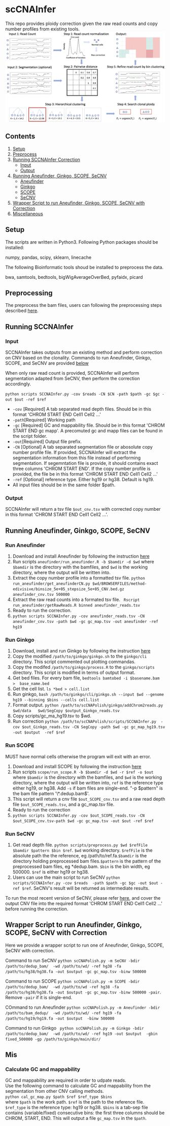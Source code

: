 # scCNAInfer
This repo provides ploidy correction given the raw read counts and copy number profiles from existing tools.
![alt text](https://github.com/compbio-mallory/SCCNAInfer/blob/main/SCCNAInfer.png)
## Contents
1. [Setup](#setup)
2. [Preprocess](#pre)
3. [Running SCCNAInfer Correction](#runSCCNAInfer)
	- [Input](#input)
	- [Output](#output)
4. [Running Aneufinder, Ginkgo, SCOPE, SeCNV](#runothers)
   - [Aneufinder](#aneufinder)
   - [Ginkgo](#ginkgo)
   - [SCOPE](#scope)
   - [SeCNV](#secnv)
5. [Wrapper Script to run Aneufinder, Ginkgo, SCOPE, SeCNV with Correction](#wrapper)
6. [Miscellaneous](#mis)

<a name="setup"></a>
## Setup

The scripts are written in Python3. Following Python packages should be installed:

numpy, pandas, scipy, sklearn, linecache

The following Bioinformatic tools shoud be installed to preprocess the data. 

bwa, samtools, bedtools, bigWigAverageOverBed, pyfaidx, picard
<a name="pre"></a>
## Preprocessing
The preprocess the bam files, users can following the preprocessing steps described [here](https://github.com/deepomicslab/SeCNV).
<a name="runSCCNAInfer"></a>
## Running SCCNAInfer

<a name="input"></a>
### Input
SCCNAInfer takes outputs from an existing method and perform correction on CNV based on the clonality. Commands to run Aneufinder, Ginkgo, SCOPE, and SeCNV are provided [below](#runothers) 

When only raw read count is provided, SCCNAInfer will perform segmentation adapted from SeCNV, then perform the correction accordingly. 

`python scripts SCCNAInfer.py -cov $reads -CN $CN -path $path -gc $gc -out $out -ref $ref`
- `-cov` [Required] A tab separated read depth files. Should be in this format 'CHROM START END Cell1 Cell2 ...'
- `-path`[Required] Working path
- `-gc` [Required] GC and mappability file. Should be in this format 'CHROM START END gc mapp'. A precomuted gc and mapp files can be found in the script folder.
- `-out`[Required] Output file prefix.
- `-CN` [Optional] A tab separated segmentation file or abosolute copy number profile file. If provided, SCCNAInfer will extract the segmentation information from this file instead of performing segmentation. If segemntation file is provide, it should contains exact three columns 'CHROM START END'. If the copy number profile is provided, the file be in this format 'CHROM START END Cell1 Cell2 ...'
- `-ref` [Optional] reference type. Either hg19 or hg38. Default is hg19. 
- All input files should be in the same folder $path. 

<a name="output"></a>
### Output
SCCNAInfer will return a tsv file `$out_cnv.tsv` with corrected copy number in this format 'CHROM START END Cell1 Cell2 ...'.

<a name="runothers"></a>
## Running Aneufinder, Ginkgo, SCOPE, SeCNV
<a name="aneufinder"></a>
### Run Aneufinder
1. Download and install Aneufinder by following the instruction [here](https://github.com/ataudt/aneufinder)
2. Run scripts `aneufinder/run_aneufinder.R -b $bamdir -d $wd` where `$bamdir` is the directory with the bamfiles, and `$wd` is the working directory, where the output will be written into.
3. Extract the copy number profile into a formatted tsv file. `python run_aneufinder/get_aneufinderCN.py $wd/BROWSERFILES/method-edivisive/binsize_5e+05_stepsize_5e+05_CNV.bed.gz aneufinder_cnv.tsv 500000`
4. Extract the raw read counts into a formated tsv file. `
Rscript run_aneufinder/getRawReads.R binned aneufinder_reads.tsv`
5. Ready to run the correction.
6. `python scripts SCCNAInfer.py -cov aneufinder_reads.tsv -CN aneufinder_cnv.tsv -path $wd -gc gc_map.tsv -out aneufinder -ref hg19`
<a name="ginkgo"></a>
### Run Ginkgo
1. Download, install and run Ginkgo by following the instruction [here](https://github.com/compbiofan/SingleCellCNABenchmark#ginkgo)
2. Copy the modified `/path/to/ginkgo/ginkgo.sh` to the `ginkgo/cli` directory. This script commented out plotting commandas.
3. Copy the modifed `/path/to/ginkgo/process.R` to the `ginkgo/scripts` directory. This script is modified in terms of output format. 
4. Get bed files. For every bam file, `bedtools bamtobed -i $basename.bam  >  base_name.bed`
5. Get the cell list. `ls *bed > cell.list` 
6. Run ginkgo, `bash /path/to/ginkgo/cli/ginkgo.sh --input $wd --genome hg19 --binning $bins --cells cell.list`
7. Format output. `python /path/to/scCNAPolish/ginkgo/addChrom2reads.py  $wd/data   $wd/SegCopy $output_Ginkgo_reads.tsv` 
8. Copy scripts/gc_ma_hg19.tsv to $wd.
9. Run correction `python /path/to/scCNAPolish/scripts/SCCNAInfer.py  -cov $out_Ginkgo_reads.tsv -CN SegCopy -path $wd -gc gc_map_hg19.tsv  -out $output  -ref $ref`

<a name="scope"></a>
### Run SCOPE
MUST have normal cells otherwise the program will exit with an error. 
1. Download and install SCOPE by following the instruction [here](https://github.com/rujinwang/SCOPE/tree/master)
2. Run scripts `scope/run_scope.R -b $bamdir -d $wd -r $ref -o $out ` where `$bamdir` is the directory with the bamfiles, and `$wd` is the working directory, where the output will be written into, `ref` is the reference type either hg19, or hg38. Add `-s` if bam files are single-end. "-p $pattern" is the bam file pattern '\*.dedup.bam$'.
3. This script will return a cnv file `$out_SCOPE_cnv.tsv` and a raw read depth file `$out_SCOPE_reads.tsv`, and a gc_map.tsv file.
4. Ready to run the correction
5.  `python scripts SCCNAInfer.py -cov $out_SCOPE_reads.tsv -CN $out_SCOPE_cnv.tsv-path $wd -gc gc_map.tsv -out $out -ref $ref`
<a name="secnv"></a>
### Run SeCNV
1. Get read depth file. `python scripts/preprocess.py $wd $refFile $bamdir $pattern $bin $ref`. `$wd` working directory. `$refFile` is the absolute path the the reference, eg /path/to/ref.fa.`$bamdir` is the directory holding preprocessed bam files.`$pattern` is the pattern of the preprocessed bam files, eg \*dedup.bam. `$bin` is the bin width, eg 500000. `$ref` is either hg19 or hg38. 
2. Users can use the main script to run SeCNV `python scripts/SCCNAInfer.py -cov $reads  -path $path -gc $gc -out $out -ref $ref`. SeCNV's result will be returned as intermediate results. 

To run the most recent version of SeCNV, please refer [here](https://github.com/deepomicslab/SeCNV), and cover the output CNV file into the required format 'CHROM START END Cell1 Cell2 ...' before running the correction. 

<a name="wrapper"></a>
## Wrapper Script to run Aneufinder, Ginkgo, SCOPE, SeCNV with Correction
Here we provide a wrapper script to run one of  Aneufinder, Ginkgo, SCOPE, SeCNV with correction. 

Command to run SeCNV `python scCNAPolish.py -m SeCNV -bdir /path/to/dedup_bam/  -wd /path/to/wd/ -ref hg38 -fa /path/to/hg38/hg38.fa -out $output -gc gc_map.tsv -binw 500000 `

Command to run SCOPE `python scCNAPolish.py -m SCOPE -bdir /path/to/dedup_bam/  -wd /path/to/wd -ref hg38 -fa /path/to/hg38/hg38.fa -out $output -gc gc_map.tsv -binw 500000 -pair`. Remove `-pair` if it is single-end. 

COmmand to run Aneufinder `python scCNAPolish.py -m Aneufinder -bdir /path/to/bam_dedup/  -wd /path/to/wd/ -ref hg19 -fa /path/to/hg19/hg19.fa -out $output  -binw 500000`

Command to run Ginkgo ` python scCNAPolish.py -m Ginkgo -bdir /path/to/dedup_bam/  -wd /path/to/wd/ -ref hg19 -out $output  -gbin fixed_500000 -gp /path/to/ginkgo/main/dir/`

<a name="mis"></a>
## Mis
### Calculate GC and mappability
GC and mappability are required in order to udpate reads.</br>
Use the following command to calculate GC and mappability from the segmentation from other CNV calling methods. </br>
`python cal_gc_map.py $path $ref $ref_type $bins` </br>
where `$path` is the work path. `$ref` is the path to the reference file. `$ref_type` is the reference type: hg19 or hg38. `$bins` is a tab-sep file contains (variable/fixed) consecutive bins: the first three columns should be CHROM, START, END. This will output a file `gc_map.tsv` in the `$path`. 
